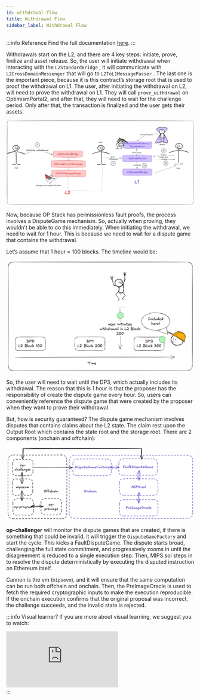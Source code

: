 ```yaml
---
id: withdrawal-flow
title: Withdrawal Flow
sidebar_label: Withdrawal Flow
---
```


:::info Reference
Find the full documentation [here](https://docs.optimism.io/stack/transactions/withdrawal-flow).
:::

Withdrawals start on the L2, and there are 4 key steps: initiate, prove, finilize and asset release. So, the user will initiate withdrawal when interacting with the `L2StandardBridge` , it will communicate with `L2CrossDomainMessenger` that will go to `L2ToL1MessagePasser` . The last one is the important piece, because it is this contract’s storage root that is used to proof the withdrawal on L1. The user, after initiating the withdrawal on L2, will need to prove the withdrawal on L1. They will call `prove_withdrawal` on OptimismPortal2, and after that, they will need to wait for the challenge period. Only after that, the transaction is finalized and the user gets their assets.

![withdrawal.png](img/withdrawal.png)

Now, because OP Stack has permissionless fault proofs, the process involves a DisputeGame mechanism. So, actually when proving, they wouldn’t be able to do this immediately. When initiating the withdrawal, we need to wait for 1 hour. This is because we need to wait for a dispute game that contains the withdrawal.

Let’s assume that 1 hour = 100 blocks. The timeline would be:

![timeline.png](img/timeline-withdrawal.png)

So, the user will need to wait until the DP3, which actually includes its withdrawal. The reason that this is 1 hour is that the proposer has the responsibility of create the dispute game every hour. So, users can conveniently reference the dispute game that were created by the proposer when they want to prove their withdrawal. 

But, how is security guaranteed? The dispute game mechanism involves disputes that contains claims about the L2 state. The claim rest upon the Output Root which contains the state root and the storage root. There are 2 components (onchain and offchain):

![onchain-offchain.png](img/onchain-offchain.png)

**op-challenger** will monitor the dispute games that are created, if there is something that could be invalid, it will trigger the `DisputeGameFactory` and start the cycle. This kicks a FaultDisputeGame. The dispute starts broad, challenging the full state commitment, and progressively zooms in until the disagreement is reduced to a single execution step. Then, MIPS.sol steps in to resolve the dispute deterministically by executing the disputed instruction on Ethereum itself. 

Cannon is the vm (`mipsevm`), and it will ensure that the same computation can be run both offchain and onchain. Then, the PreImageOracle is used to fetch the required cryptographic inputs to make the execution reproducible. If the onchain execution confirms that the original proposal was incorrect, the challenge succeeds, and the invalid state is rejected.

:::info Visual learner?
If you are more about visual learning, we suggest you to watch:
<div style={{
  position: 'relative',
  paddingBottom: '56.25%',
  height: 0,
  overflow: 'hidden',
  maxWidth: '100%'
}}>
  <iframe 
    style={{
      position: 'absolute',
      top: 0,
      left: 0,
      width: '100%',
      height: '100%'
    }}
    src="https://www.youtube.com/embed/nIN5sNc6nQM?si=0y4apBvCDUH-nnyj"
    title="YouTube video player"
    frameborder="0"
    allow="accelerometer; autoplay; clipboard-write; encrypted-media; gyroscope; picture-in-picture; web-share"
    referrerpolicy="strict-origin-when-cross-origin"
    allowfullscreen>
  </iframe>
</div>
:::